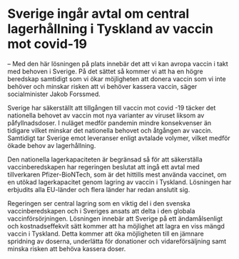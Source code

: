 # Sverige ingår avtal om central lagerhållning i Tyskland av vaccin mot covid-19

– Med den här lösningen på plats innebär det att vi kan avropa vaccin i takt med behoven i Sverige. På det sättet så kommer vi att ha en högre beredskap samtidigt som vi ökar möjligheten att donera vaccin som vi inte behöver och minskar risken att vi behöver kassera vaccin, säger socialminister Jakob Forssmed.

Sverige har säkerställt att tillgången till vaccin mot covid -19 täcker det nationella behovet av vaccin mot nya varianter av viruset liksom av påfyllnadsdoser. I nuläget medför pandemin mindre konsekvenser än tidigare vilket minskar det nationella behovet och åtgången av vaccin. Samtidigt tar Sverige emot leveranser enligt avtalade volymer, vilket medför ökade behov av lagerhållning.

Den nationella lagerkapaciteten är begränsad så för att säkerställa vaccinberedskapen har regeringen beslutat att ingå ett avtal med tillverkaren Pfizer-BioNTech, som är det hittills mest använda vaccinet, om en utökad lagerkapacitet genom lagring av vaccin i Tyskland. Lösningen har erbjudits alla EU-länder och flera länder har redan anslutit sig.

Regeringen ser central lagring som en viktig del i den svenska vaccinberedskapen och i Sveriges ansats att delta i den globala vaccinförsörjningen. Lösningen innebär att Sverige på ett ändamålsenligt och kostnadseffekvit sätt kommer att ha möjlighet att lagra en viss mängd vaccin i Tyskland. Detta kommer att öka möjligheten till en jämnare spridning av doserna, underlätta för donationer och vidareförsäljning samt minska risken att behöva kassera doser.
